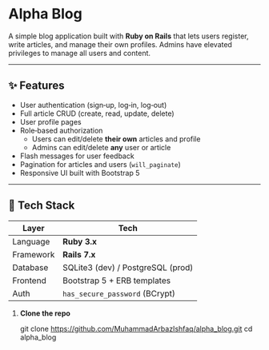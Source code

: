 # Alpha Blog

A simple blog application built with **Ruby on Rails** that lets users register, write articles, and manage their own profiles. Admins have elevated privileges to manage all users and content.

---

## ✨ Features

- User authentication (sign‑up, log‑in, log‑out)
- Full article CRUD (create, read, update, delete)
- User profile pages
- Role‑based authorization  
  - Users can edit/delete **their own** articles and profile  
  - Admins can edit/delete **any** user or article
- Flash messages for user feedback
- Pagination for articles and users (`will_paginate`)
- Responsive UI built with Bootstrap 5

---

## 🧰 Tech Stack

| Layer      | Tech                                |
|------------|-------------------------------------|
| Language   | **Ruby 3.x**                        |
| Framework  | **Rails 7.x**                       |
| Database   | SQLite3 (dev) / PostgreSQL (prod)   |
| Frontend   | Bootstrap 5 + ERB templates         |
| Auth       | `has_secure_password` (BCrypt)      |



1. **Clone the repo**

   git clone https://github.com/MuhammadArbazIshfaq/alpha_blog.git
   cd alpha_blog
